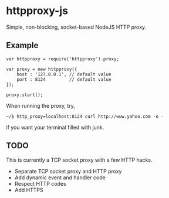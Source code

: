 httpproxy-js
============

Simple, non-blocking, socket-based NodeJS HTTP proxy.

Example
-------

    var httpproxy = require('httpproxy').proxy;

    var proxy = new httpproxy({
        host : '127.0.0.1', // default value
        port : 8124         // default value
    });

    proxy.start();

When running the proxy, try,

    ~/$ http_proxy=localhost:8124 curl http://www.yahoo.com -o - 

if you want your terminal filled with junk.

TODO
----

This is currently a TCP socket proxy with a few HTTP hacks.

 - Separate TCP socket proxy and HTTP proxy
 - Add dynamic event and handler code
 - Respect HTTP codes
 - Add HTTPS

